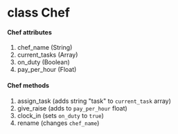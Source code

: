 # class Chef

#### Chef attributes

1. chef_name (String)
1. current_tasks (Array)
1. on_duty (Boolean)
1. pay_per_hour (Float)


#### Chef methods

1. assign_task (adds string "task" to `current_task` array)
1. give_raise (adds to `pay_per_hour` float)
1. clock_in (sets `on_duty` to `true`)
1. rename (changes `chef_name`)
